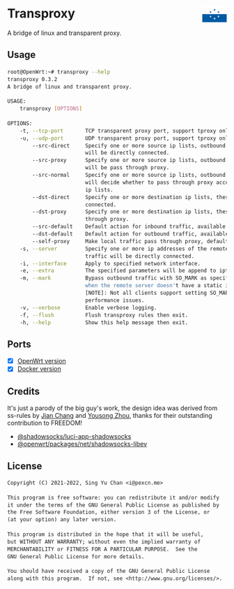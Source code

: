 # Transproxy<img src="https://raw.githubusercontent.com/pexcn/pexcn/master/flag.png" width="56px" align="right">

A bridge of linux and transparent proxy.

## Usage

```sh
root@OpenWrt:~# transproxy --help
transproxy 0.3.2
A bridge of linux and transparent proxy.

USAGE:
    transproxy [OPTIONS]

OPTIONS:
    -t, --tcp-port       TCP transparent proxy port, support tproxy only.
    -u, --udp-port       UDP transparent proxy port, support tproxy only.
        --src-direct     Specify one or more source ip lists, outbound traffic from these ips
                         will be directly connected.
        --src-proxy      Specify one or more source ip lists, outbound traffic from these ips
                         will be pass through proxy.
        --src-normal     Specify one or more source ip lists, outbound traffic from these ips
                         will decide whether to pass through proxy according to the destination
                         ip lists.
        --dst-direct     Specify one or more destination ip lists, these ips will be directly
                         connected.
        --dst-proxy      Specify one or more destination ip lists, these ips will be pass
                         through proxy.
        --src-default    Default action for inbound traffic, available values: DIRECT, PROXY, NORMAL.
        --dst-default    Default action for outbound traffic, available values: DIRECT, PROXY.
        --self-proxy     Make local traffic pass through proxy, default as gateway only.
    -s, --server         Specify one or more ip addresses of the remote server, local and server
                         traffic will be directly connected.
    -i, --interface      Apply to specified network interface.
    -e, --extra          The specified parameters will be append to iptables.
    -m, --mark           Bypass outbound traffic with SO_MARK as specified value, it's a workaround
                         when the remote server doesn't have a static ip address.
                         [NOTE]: Not all clients support setting SO_MARK, and there may be
                         performance issues.
    -v, --verbose        Enable verbose logging.
    -f, --flush          Flush transproxy rules then exit.
    -h, --help           Show this help message then exit.
```

## Ports

- [x] [OpenWrt version](https://github.com/pexcn/openwrt-transproxy)
- [x] [Docker version](https://github.com/pexcn/docker-images/tree/master/utils/transproxy)

## Credits

It's just a parody of the big guy's work, the design idea was derived from ss-rules by [Jian Chang](mailto:aa65535@live.com) and [Yousong Zhou](mailto:yszhou4tech@gmail.com), thanks for their outstanding contribution to FREEDOM!

- [@shadowsocks/luci-app-shadowsocks](https://github.com/shadowsocks/luci-app-shadowsocks)
- [@openwrt/packages/net/shadowsocks-libev](https://github.com/openwrt/packages/blob/master/net/shadowsocks-libev)

## License

```txt
Copyright (C) 2021-2022, Sing Yu Chan <i@pexcn.me>

This program is free software: you can redistribute it and/or modify
it under the terms of the GNU General Public License as published by
the Free Software Foundation, either version 3 of the License, or
(at your option) any later version.

This program is distributed in the hope that it will be useful,
but WITHOUT ANY WARRANTY; without even the implied warranty of
MERCHANTABILITY or FITNESS FOR A PARTICULAR PURPOSE.  See the
GNU General Public License for more details.

You should have received a copy of the GNU General Public License
along with this program.  If not, see <http://www.gnu.org/licenses/>.
```
